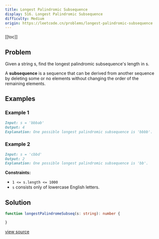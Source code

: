 ```yaml
---
title: Longest Palindromic Subsequence
display: 516. Longest Palindromic Subsequence
difficulty: Medium
origin: https://leetcode.cn/problems/longest-palindromic-subsequence
---
```


[[toc]]

## Problem

Given a string s, find the longest palindromic subsequence's length in s.

A **subsequence** is a sequence that can be derived from another sequence by deleting some or no elements without changing the order of the remaining elements.

## Examples

### Example 1

```md
Input: s = 'bbbab'
Output: 4
Explanation: One possible longest palindromic subsequence is 'bbbb'.
```

### Example 2

```md
Input: s = 'cbbd'
Output: 2
Explanation: One possible longest palindromic subsequence is 'bb'.
```

**Constraints:**

- `1 <= s.length <= 1000`
- `s` consists only of lowercase English letters.

## Solution

```ts
function longestPalindromeSubseq(s: string): number {

}
```

[view source](https://leetcode.cn/problems/longest-palindromic-subsequence)
